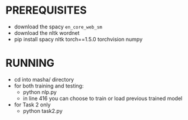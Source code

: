 # PREREQUISITES
- download the spacy `en_core_web_sm`
- download the nltk wordnet
- pip install spacy nltk torch==1.5.0 torchvision numpy
# RUNNING
- cd into masha/ directory
- for both training and testing:
  - python nlp.py
  - in line 416 you can choose to train or load previous trained model
- for Task 2 only
  - python task2.py